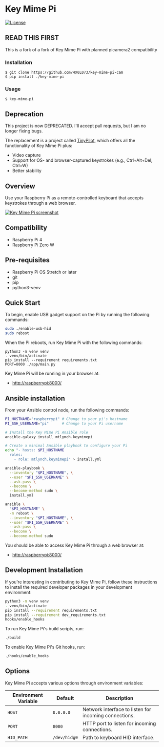# Key Mime Pi

[![License](http://img.shields.io/:license-mit-blue.svg?style=flat-square)](LICENSE)

## READ THIS FIRST

This is a fork of a fork of Key Mime Pi with planned picamera2 compatibility

### Installation

```text
$ git clone https://github.com/4X0L073/key-mime-pi-cam
$ pip install ./key-mime-pi
```

### Usage

```text
$ key-mime-pi
```

## Deprecation

This project is now DEPRECATED. I'll accept pull requests, but I am no longer fixing bugs.

The replacement is a project called [TinyPilot](https://github.com/mtlynch/tinypilot), which offers all the functionality of Key Mime Pi plus:

* Video capture
* Support for OS- and browser-captured keystrokes (e.g., Ctrl+Alt+Del, Ctrl+W)
* Better stability

## Overview

Use your Raspberry Pi as a remote-controlled keyboard that accepts keystrokes through a web browser.

[![Key Mime Pi screenshot](https://raw.githubusercontent.com/mtlynch/key-mime-pi/master/screenshot.png)](https://raw.githubusercontent.com/mtlynch/key-mime-pi/master/screenshot.png)

## Compatibility

* Raspberry Pi 4
* Raspberry Pi Zero W

## Pre-requisites

* Raspberry Pi OS Stretch or later
* git
* pip
* python3-venv

## Quick Start

To begin, enable USB gadget support on the Pi by running the following commands:

```bash
sudo ./enable-usb-hid
sudo reboot
```

When the Pi reboots, run Key Mime Pi with the following commands:

```
python3 -m venv venv
. venv/bin/activate
pip install --requirement requirements.txt
PORT=8000 ./app/main.py
```

Key Mime Pi will be running in your browser at:

* [http://raspberrypi:8000/](http://raspberrypi:8000/)

## Ansible installation

From your Ansible control node, run the following commands:

```bash
PI_HOSTNAME="raspberrypi" # Change to your pi's hostname
PI_SSH_USERNAME="pi"      # Change to your Pi username

# Install the Key Mime Pi Ansible role
ansible-galaxy install mtlynch.keymimepi

# Create a minimal Ansible playbook to configure your Pi
echo "- hosts: $PI_HOSTNAME
  roles:
    - role: mtlynch.keymimepi" > install.yml

ansible-playbook \
  --inventory "$PI_HOSTNAME", \
  --user "$PI_SSH_USERNAME" \
  --ask-pass \
  --become \
  --become-method sudo \
  install.yml

ansible \
  "$PI_HOSTNAME" \
  -m reboot \
  --inventory "$PI_HOSTNAME", \
  --user "$PI_SSH_USERNAME" \
  --ask-pass \
  --become \
  --become-method sudo
```

You should be able to access Key Mime Pi through a web browser at:

* [http://raspberrypi:8000/](http://raspberrypi:8000/)

## Development Installation

If you're interesting in contributing to Key Mime Pi, follow these instructions to install the required developer packages in your development environment:

```bash
python3 -m venv venv
. venv/bin/activate
pip install --requirement requirements.txt
pip install --requirement dev_requirements.txt
hooks/enable_hooks
```

To run Key Mime Pi's build scripts, run:

```bash
./build
```

To enable Key Mime Pi's Git hooks, run:

```bash
./hooks/enable_hooks
```

## Options

Key Mime Pi accepts various options through environment variables:

| Environment Variable | Default      | Description                                           |
| -------------------- | ------------ | ----------------------------------------------------- |
| `HOST`               | `0.0.0.0`    | Network interface to listen for incoming connections. |
| `PORT`               | `8000`       | HTTP port to listen for incoming connections.         |
| `HID_PATH`           | `/dev/hidg0` | Path to keyboard HID interface.                       |
